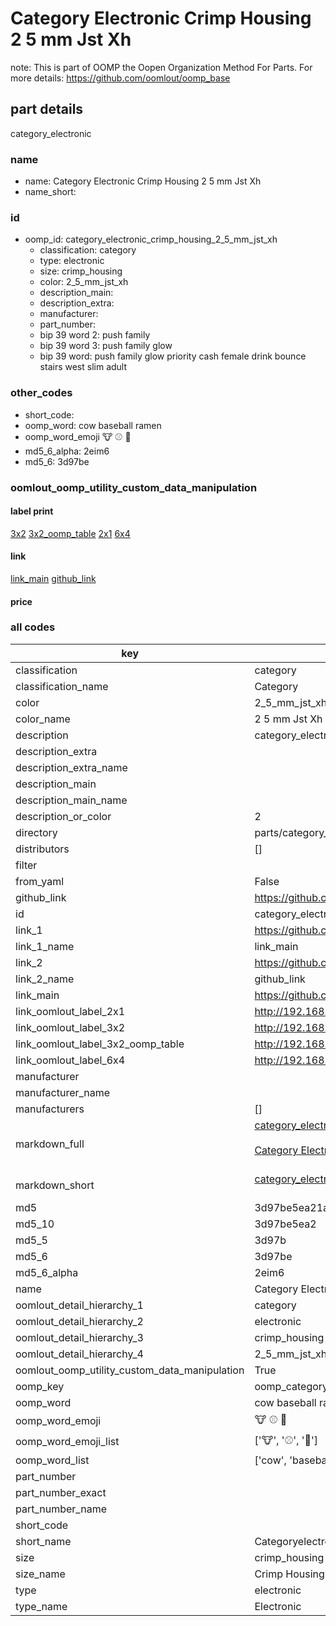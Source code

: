# Category Electronic Crimp Housing 2 5 mm Jst Xh  

note: This is part of OOMP the Oopen Organization Method For Parts. For more details: https://github.com/oomlout/oomp_base

##  part details



category_electronic

### name
* name: Category Electronic Crimp Housing 2 5 mm Jst Xh
* name_short: 
### id
* oomp_id: category_electronic_crimp_housing_2_5_mm_jst_xh
  * classification: category
  * type: electronic
  * size: crimp_housing
  * color: 2_5_mm_jst_xh
  * description_main: 
  * description_extra: 
  * manufacturer: 
  * part_number: 
  * bip 39 word 2: push family
  * bip 39 word 3: push family glow
  * bip 39 word: push family glow priority cash female drink bounce stairs west slim adult

### other_codes
* short_code: 
* oomp_word: cow baseball ramen
* oomp_word_emoji :cow: :baseball: :ramen:
* md5_6_alpha: 2eim6
* md5_6: 3d97be






### oomlout_oomp_utility_custom_data_manipulation
#### label print
[3x2](http://192.168.1.245:1112/?label=oomp%202eim6)
[3x2_oomp_table](http://192.168.1.107:1112/?label=oomp%202eim6)
[2x1](http://192.168.1.242:1112/?label=oomp%202eim6)
[6x4](http://192.168.1.55:1112/?label=oomp%202eim6)    

#### link

[link_main](https://github.com/oomlout/oomlout_oomp_current_version_messy/tree/main/parts/category_electronic_crimp_housing_2_5_mm_jst_xh) [github_link](https://github.com/oomlout/oomlout_oomp_part_src/tree/main/parts/category_electronic_crimp_housing_2_5_mm_jst_xh)                             

#### price







### all codes 
| key | value |  
| --- | --- |  
| classification | category |  
| classification_name | Category |  
| color | 2_5_mm_jst_xh |  
| color_name | 2 5 mm Jst Xh |  
| description | category_electronic |  
| description_extra |  |  
| description_extra_name |  |  
| description_main |  |  
| description_main_name |  |  
| description_or_color | 2  |  
| directory | parts/category_electronic_crimp_housing_2_5_mm_jst_xh |  
| distributors | [] |  
| filter |  |  
| from_yaml | False |  
| github_link | https://github.com/oomlout/oomlout_oomp_part_src/tree/main/parts/category_electronic_crimp_housing_2_5_mm_jst_xh |  
| id | category_electronic_crimp_housing_2_5_mm_jst_xh |  
| link_1 | https://github.com/oomlout/oomlout_oomp_current_version_messy/tree/main/parts/category_electronic_crimp_housing_2_5_mm_jst_xh |  
| link_1_name | link_main |  
| link_2 | https://github.com/oomlout/oomlout_oomp_part_src/tree/main/parts/category_electronic_crimp_housing_2_5_mm_jst_xh |  
| link_2_name | github_link |  
| link_main | https://github.com/oomlout/oomlout_oomp_current_version_messy/tree/main/parts/category_electronic_crimp_housing_2_5_mm_jst_xh |  
| link_oomlout_label_2x1 | http://192.168.1.242:1112/?label=oomp%202eim6 |  
| link_oomlout_label_3x2 | http://192.168.1.245:1112/?label=oomp%202eim6 |  
| link_oomlout_label_3x2_oomp_table | http://192.168.1.107:1112/?label=oomp%202eim6 |  
| link_oomlout_label_6x4 | http://192.168.1.55:1112/?label=oomp%202eim6 |  
| manufacturer |  |  
| manufacturer_name |  |  
| manufacturers | [] |  
| markdown_full | [category_electronic_crimp_housing_2_5_mm_jst_xh](https://github.com/oomlout/oomlout_oomp_current_version_messy/tree/main/parts/category_electronic_crimp_housing_2_5_mm_jst_xh)<br>[](https://github.com/oomlout/oomlout_oomp_current_version_messy/tree/main/parts/category_electronic_crimp_housing_2_5_mm_jst_xh)<br>[Category Electronic Crimp Housing 2 5 Mm Jst Xh](https://github.com/oomlout/oomlout_oomp_current_version_messy/tree/main/parts/category_electronic_crimp_housing_2_5_mm_jst_xh)<br><br> |  
| markdown_short | [category_electronic_crimp_housing_2_5_mm_jst_xh](https://github.com/oomlout/oomlout_oomp_current_version_messy/tree/main/parts/category_electronic_crimp_housing_2_5_mm_jst_xh)<br><br> |  
| md5 | 3d97be5ea21a68615391aaaec794a575 |  
| md5_10 | 3d97be5ea2 |  
| md5_5 | 3d97b |  
| md5_6 | 3d97be |  
| md5_6_alpha | 2eim6 |  
| name | Category Electronic Crimp Housing 2 5 mm Jst Xh |  
| oomlout_detail_hierarchy_1 | category |  
| oomlout_detail_hierarchy_2 | electronic |  
| oomlout_detail_hierarchy_3 | crimp_housing |  
| oomlout_detail_hierarchy_4 | 2_5_mm_jst_xh |  
| oomlout_oomp_utility_custom_data_manipulation | True |  
| oomp_key | oomp_category_electronic_crimp_housing_2_5_mm_jst_xh |  
| oomp_word | cow baseball ramen |  
| oomp_word_emoji | :cow: :baseball: :ramen: |  
| oomp_word_emoji_list | [':cow:', ':baseball:', ':ramen:'] |  
| oomp_word_list | ['cow', 'baseball', 'ramen'] |  
| part_number |  |  
| part_number_exact |  |  
| part_number_name |  |  
| short_code |  |  
| short_name | Categoryelectronic |  
| size | crimp_housing |  
| size_name | Crimp Housing |  
| type | electronic |  
| type_name | Electronic |  
